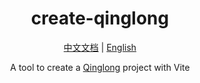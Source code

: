 <div align="center">
  <h1>create-qinglong</h1>
  <p>
    <a href="https://github.com/xiaohuohumax/vite-plugin-qinglong/blob/main/README_ZH.md">中文文档</a> |
    <a href="https://github.com/xiaohuohumax/vite-plugin-qinglong/blob/main/README.md">English</a>
  </p>
  <p>A tool to create a <a href="https://github.com/whyour/qinglong">Qinglong</a> project with Vite</p>
</div>
